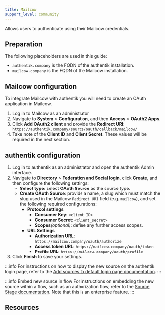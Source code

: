 ```yaml
---
title: Mailcow
support_level: community
---
```


Allows users to authenticate using their Mailcow credentials.

## Preparation

The following placeholders are used in this guide:

- `authentik.company` is the FQDN of the authentik installation.
- `mailcow.company` is the FQDN of the Mailcow installation.

## Mailcow configuration

To integrate Mailcow with authentik you will need to create an OAuth application in Mailcow.

1. Log in to Mailcow as an administrator
2. Navigate to **System** > **Configuration**, and then **Access** > **OAuth2 Apps**.
3. Click **Add OAuth2 client** and provide the **Redirect URI**: `https://authentik.company/source/oauth/callback/mailcow/`
4. Take note of the **Client ID** and **Client Secret**. These values will be required in the next section.

## authentik configuration

1. Log in to authentik as an administrator and open the authentik Admin interface.
2. Navigate to **Directory** > **Federation and Social login**, click **Create**, and then configure the following settings:
    - **Select type**: select **OAuth Source** as the source type.
    - **Create OAuth Source**: provide a name, a slug which must match the slug used in the Mailcow `Redirect URI` field (e.g. `mailcow`), and set the following required configurations:
        - **Protocol settings**
            - **Consumer Key**: `<client_ID>`
            - **Consumer Secret**: `<client_secret>`
            - **Scopes**_(optional)_: define any further access scopes.
        - **URL Settings**
            - **Authorization URL**: `https://mailcow.company/oauth/authorize`
            - **Access token URL**: `https://mailcow.company/oauth/token`
            - **Profile URL**: `https://mailcow.company/oauth/profile`
3. Click **Finish** to save your settings.

:::info
For instructions on how to display the new source on the authentik login page, refer to the [Add sources to default login page documentation](../../index.md#add-sources-to-default-login-page).
:::

:::info Embed new source in flow
For instructions on embedding the new source within a flow, such as an authorization flow, refer to the [Source Stage documentation](../../../../../add-secure-apps/flows-stages/stages/source/). Note that this is an enterprise feature.
:::

## Resources
